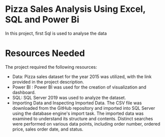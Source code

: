 # Pizza Sales Analysis Using Excel, SQL and Power Bi
In this project, first Sql is used to analyse the data 


# Resources Needed
The project required the following resources:
* Data: Pizza sales dataset for the year 2015 was utilized, with the link provided in the project description.
* Power BI : Power BI was used for the creation of visualization and dashboard.
* SQL: SQL Server 2019 was used to analyze the dataset.
* Importing Data and Inspecting Imported Data.
The CSV file was downloaded from the GitHub repository and imported into SQL Server using the database engine's import task. The imported data was examined to understand its structure and contents. Distinct searches were performed on various data points, including order number, ordered price, sales order date, and status.
